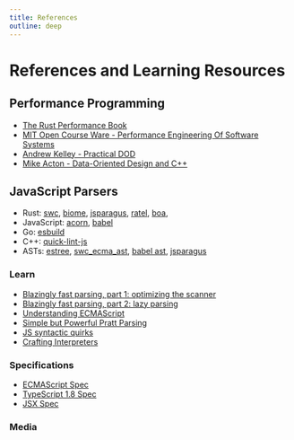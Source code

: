 ```yaml
---
title: References
outline: deep
---
```


# References and Learning Resources

## Performance Programming

- [The Rust Performance Book](https://nnethercote.github.io/perf-book/introduction.html)
- [MIT Open Course Ware - Performance Engineering Of Software Systems](https://ocw.mit.edu/courses/6-172-performance-engineering-of-software-systems-fall-2018/video_galleries/lecture-videos)
- [Andrew Kelley - Practical DOD](https://vimeo.com/649009599)
- [Mike Acton - Data-Oriented Design and C++](https://youtu.be/rX0ItVEVjHc)

## JavaScript Parsers

- Rust: [swc](https://swc.rs), [biome](https://biomejs.dev), [jsparagus](https://github.com/mozilla-spidermonkey/jsparagus), [ratel](https://github.com/ratel-rust/ratel-core), [boa](https://github.com/lastmjs/boa-azle),
- JavaScript: [acorn](https://github.com/acornjs/acorn), [babel](https://babeljs.io)
- Go: [esbuild](https://esbuild.github.io)
- C++: [quick-lint-js](https://github.com/quick-lint/quick-lint-js)
- ASTs: [estree](https://github.com/estree/estree), [swc_ecma_ast](https://github.com/swc-project/swc/tree/main/crates/swc_ecma_ast/src), [babel ast](https://github.com/babel/babel/blob/main/packages/babel-types/src/ast-types/generated/index.ts), [jsparagus](https://gist.github.com/Boshen/0b481a058cd715576aaf1624d2c6d469)

### Learn

- [Blazingly fast parsing, part 1: optimizing the scanner](https://v8.dev/blog/scanner)
- [Blazingly fast parsing, part 2: lazy parsing](https://v8.dev/blog/preparser)
- [Understanding ECMAScript](https://v8.dev/blog/tags/understanding-ecmascript)
- [Simple but Powerful Pratt Parsing](https://matklad.github.io/2020/04/13/simple-but-powerful-pratt-parsing.html)
- [JS syntactic quirks](https://github.com/mozilla-spidermonkey/jsparagus/blob/master/js-quirks.md)
- [Crafting Interpreters](https://craftinginterpreters.com)

### Specifications

- [ECMAScript Spec](https://tc39.es/ecma262/)
- [TypeScript 1.8 Spec](https://github.com/Boshen/TypeScript-Language-Specification/blob/main/TypeScript%20Language%20Specification.pdf)
- [JSX Spec](https://facebook.github.io/jsx/)

### Media
